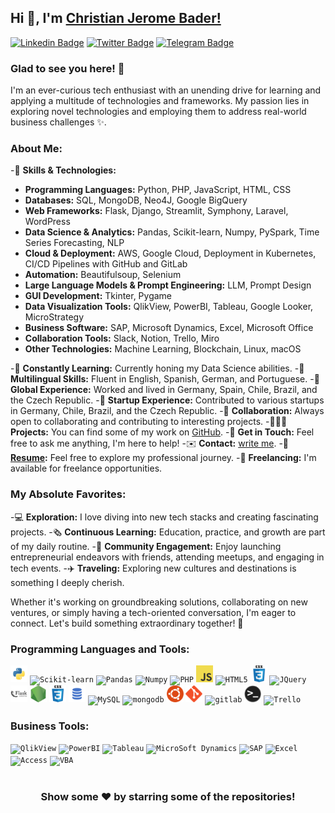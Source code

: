 ## Hi 👋, I'm [Christian Jerome Bader!](https://github.com/jeromebader/)

[![Linkedin Badge](https://img.shields.io/badge/-LinkedIn-0e76a8?style=flat-square&logo=Linkedin&logoColor=white)](https://www.linkedin.com/in/christian-jerome-bader/)
[![Twitter Badge](https://img.shields.io/badge/-Twitter-00acee?style=flat-square&logo=Twitter&logoColor=white)](https://twitter.com/Christian_Jero)
[![Telegram Badge](https://img.shields.io/badge/-Telegram-0088cc?style=flat-square&logo=Telegram&logoColor=white)](https://t.me/CJBader)

### Glad to see you here! 🎉  
I'm an ever-curious tech enthusiast with an unending drive for learning and applying a multitude of technologies and frameworks. My passion lies in exploring novel technologies and employing them to address real-world business challenges ✨.

### About Me:
-🔧 **Skills & Technologies:** 
   - **Programming Languages:** Python, PHP, JavaScript, HTML, CSS
   - **Databases:** SQL, MongoDB, Neo4J, Google BigQuery
   - **Web Frameworks:** Flask, Django, Streamlit, Symphony, Laravel, WordPress
   - **Data Science & Analytics:** Pandas, Scikit-learn, Numpy, PySpark, Time Series Forecasting, NLP
   - **Cloud & Deployment:** AWS, Google Cloud, Deployment in Kubernetes, CI/CD Pipelines with GitHub and GitLab
   - **Automation:** Beautifulsoup, Selenium
   - **Large Language Models & Prompt Engineering:** LLM, Prompt Design
   - **GUI Development:** Tkinter, Pygame
   - **Data Visualization Tools:** QlikView, PowerBI, Tableau, Google Looker, MicroStrategy
   - **Business Software:** SAP, Microsoft Dynamics, Excel, Microsoft Office
   - **Collaboration Tools:** Slack, Notion, Trello, Miro
   - **Other Technologies:** Machine Learning, Blockchain, Linux, macOS

-🚀 **Constantly Learning:** Currently honing my Data Science abilities.
-💭 **Multilingual Skills:** Fluent in English, Spanish, German, and Portuguese.
-💼 **Global Experience:** Worked and lived in Germany, Spain, Chile, Brazil, and the Czech Republic.
-🌱 **Startup Experience:** Contributed to various startups in Germany, Chile, Brazil, and the Czech Republic.
-👯 **Collaboration:** Always open to collaborating and contributing to interesting projects.
-👨🏻‍💻 **Projects:** You can find some of my work on [GitHub](https://github.com/jeromebader?tab=repositories).
-💬 **Get in Touch:** Feel free to ask me anything, I'm here to help! 
-✉️ **Contact:** [write me](mailto:jerome.bader@gmail.com).
-📝 **[Resume](https://www.linkedin.com/in/christian-jerome-bader/):** Feel free to explore my professional journey.
-🔭 **Freelancing:** I'm available for freelance opportunities.

### My Absolute Favorites:
-💻 **Exploration:** I love diving into new tech stacks and creating fascinating projects.
-🗞 **Continuous Learning:** Education, practice, and growth are part of my daily routine.
-🍕 **Community Engagement:** Enjoy launching entrepreneurial endeavors with friends, attending meetups, and engaging in tech events.
-✈️ **Traveling:** Exploring new cultures and destinations is something I deeply cherish.

Whether it's working on groundbreaking solutions, collaborating on new ventures, or simply having a tech-oriented conversation, I'm eager to connect. Let's build something extraordinary together! 🚀

### Programming Languages and Tools:

<code><img height="27" src="https://raw.githubusercontent.com/github/explore/80688e429a7d4ef2fca1e82350fe8e3517d3494d/topics/python/python.png" alt="python"></code>
<code><img height="27" src="https://raw.githubusercontent.com/scikit-learn/scikit-learn/main/doc/logos/scikit-learn-logo.png" alt="Scikit-learn"></code>
<code><img height="27" src="https://camo.githubusercontent.com/981d48e57e23a4907cebc4eb481799b5882595ea978261f22a3e131dcd6ebee6/68747470733a2f2f70616e6461732e7079646174612e6f72672f7374617469632f696d672f70616e6461732e737667" alt="Pandas"></code>
<code><img height="27" src="https://github.com/numpy/numpy/raw/main/branding/logo/primary/numpylogo.svg" alt="Numpy"></code>
<code><img height="27" src="https://camo.githubusercontent.com/ee7c2a37b02913fa0c8391d5ac4902336333e57dde7ab47ace2fb2e01ed1682e/68747470733a2f2f7777772e7068702e6e65742f696d616765732f6c6f676f732f6e65772d7068702d6c6f676f2e737667" alt="PHP"></code>
<code><img height="27" src="https://raw.githubusercontent.com/github/explore/80688e429a7d4ef2fca1e82350fe8e3517d3494d/topics/javascript/javascript.png" alt="javascript"></code>
<code><img height="27" src="https://raw.githubusercontent.com/gist/tracend/3798496/raw/640a549782e952bdbe31fbb41f819fa96240de42/HTML5_SF.svg" alt="HTML5"></code>
<code><img height="27" src="https://raw.githubusercontent.com/github/explore/6c6508f34230f0ac0d49e847a326429eefbfc030/topics/css/css.png" alt="CSS"></code>
<code><img height="27" src="https://e7.pngegg.com/pngimages/265/442/png-clipart-jquery-ui-javascript-web-browser-pasargad-text-trademark-thumbnail.png" alt="JQuery"></code>
<code><img height="27" src="https://raw.githubusercontent.com/github/explore/80688e429a7d4ef2fca1e82350fe8e3517d3494d/topics/flask/flask.png" alt="FLASK"></code>
<code><img height="27" src="https://raw.githubusercontent.com/github/explore/80688e429a7d4ef2fca1e82350fe8e3517d3494d/topics/nodejs/nodejs.png" alt="nodejs"></code>
<code><img height="27" src="https://raw.githubusercontent.com/github/explore/6c6508f34230f0ac0d49e847a326429eefbfc030/topics/css/css.png" alt="CSS"></code>
<code><img height="27" src="https://raw.githubusercontent.com/github/explore/80688e429a7d4ef2fca1e82350fe8e3517d3494d/topics/sql/sql.png" alt="sql"></code>
<code><img height="27" src="https://www.pngfind.com/pngs/m/74-744138_mysql-logo-png-mysql-transparent-png.png" alt="MySQL"></code>
<code><img height="27" src="https://encrypted-tbn0.gstatic.com/images?q=tbn%3AANd9GcSTTzPAw-55ssm1Im594xYZ9eRQu2JylrkYLg&usqp=CAU" alt="mongodb"></code>
<code><img height="27" src="https://raw.githubusercontent.com/github/explore/80688e429a7d4ef2fca1e82350fe8e3517d3494d/topics/ubuntu/ubuntu.png" alt="Linux Ubuntu"></code>
<code><img height="27" src="https://raw.githubusercontent.com/devicons/devicon/master/icons/git/git-original.svg" alt="git"></code>
<code><img height="27" src="https://cdn.freebiesupply.com/logos/large/2x/gitlab-logo-png-transparent.png" alt="gitlab"></code>
<code><img height="27" src="https://raw.githubusercontent.com/github/explore/80688e429a7d4ef2fca1e82350fe8e3517d3494d/topics/terminal/terminal.png" alt="terminal"></code>
<code><img height="27" src="https://toppng.com/uploads/preview/trello-logo-vector-11573941011bge3nswnhm.png" alt="Trello"></code>

### Business Tools:
<code><img height="27" src="https://w7.pngwing.com/pngs/370/530/png-transparent-round-green-and-white-logo-qlik-business-intelligence-software-dashboard-logo-others-miscellaneous-company-grass.png" alt="QlikView"></code>
<code><img height="27" src="https://mpng.subpng.com/20180820/sji/kisspng-power-bi-logo-business-intelligence-brand-microsof-exquitech-5b7b58763428b8.5551055215348102302137.jpg" alt="PowerBI"></code>
<code><img height="27" src="https://camo.githubusercontent.com/c13034cf5ce18abda1a57109359a1d8656ba197b60a4c8c2bfd9cf95ad4824ca/68747470733a2f2f63646e6c2e74626c7366742e636f6d2f73697465732f64656661756c742f66696c65732f70616765732f7461626c6561756c6f676f5f686967687265732e706e67" alt="Tableau"></code>
<code><img height="27" src="https://e7.pngegg.com/pngimages/351/968/png-clipart-logo-microsoft-dynamics-crm-microsoft-dynamics-erp-microsoft-dynamics-c5-dynamic-logo-text-logo.png" alt="MicroSoft Dynamics"></code>
<code><img height="27" src="https://pngset.com/images/sap-logo-text-word-label-symbol-transparent-png-2224614.png" alt="SAP"></code>
<code><img height="27" src="https://www.clipartmax.com/png/middle/115-1150991_microsoftexcel-logo-1-ms-excel-logo-transparent.png" alt="Excel"></code>
<code><img height="27" src="https://w7.pngwing.com/pngs/997/108/png-transparent-microsoft-access-microsoft-office-2013-microsoft-office-365-microsoft-text-rectangle-logo.png" alt="Access"></code>
<code><img height="27" src="http://excelhints.com/Blog/wp-content/uploads/2017/09/Microsoft-excel-vba-logo.png" alt="VBA"></code>

#

<div align="center">

### Show some ❤️ by starring some of the repositories!

</div>
